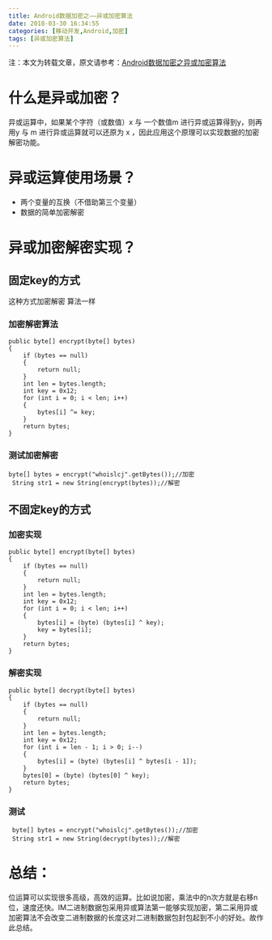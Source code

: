```yaml
---
title: Android数据加密之——异或加密算法
date: 2018-03-30 16:34:55
categories: [移动开发,Android,加密]
tags: [异或加密算法]
---
```


注：本文为转载文章，原文请参考：[Android数据加密之异或加密算法][1]  

# 什么是异或加密？
异或运算中，如果某个字符（或数值）x 与 一个数值m 进行异或运算得到y，则再用y 与 m 进行异或运算就可以还原为 x ，因此应用这个原理可以实现数据的加密解密功能。 

<!--more--> 

# 异或运算使用场景？   

- 两个变量的互换（不借助第三个变量）
- 数据的简单加密解密

# 异或加密解密实现？
## 固定key的方式
这种方式加密解密 算法一样
### 加密解密算法

	public byte[] encrypt(byte[] bytes) 
	{
        if (bytes == null) 
		{
            return null;
        }
        int len = bytes.length;
        int key = 0x12;
        for (int i = 0; i < len; i++) 
		{
            bytes[i] ^= key;
        }
        return bytes;
    }

### 测试加密解密

	byte[] bytes = encrypt("whoislcj".getBytes());//加密
	 String str1 = new String(encrypt(bytes));//解密

## 不固定key的方式 
### 加密实现

	public byte[] encrypt(byte[] bytes) 
	{
        if (bytes == null) 
		{
            return null;
        }
        int len = bytes.length;
        int key = 0x12;
        for (int i = 0; i < len; i++) 
		{
            bytes[i] = (byte) (bytes[i] ^ key);
            key = bytes[i];
        }
        return bytes;
    } 
### 解密实现

	public byte[] decrypt(byte[] bytes) 
	{
        if (bytes == null) 
		{
            return null;
        }
        int len = bytes.length;
        int key = 0x12;
        for (int i = len - 1; i > 0; i--) 
		{
            bytes[i] = (byte) (bytes[i] ^ bytes[i - 1]);
        }
        bytes[0] = (byte) (bytes[0] ^ key);
        return bytes;
    }

### 测试

	 byte[] bytes = encrypt("whoislcj".getBytes());//加密
     String str1 = new String(decrypt(bytes));//解密	


# 总结：
位运算可以实现很多高级，高效的运算。比如说加密，乘法中的n次方就是右移n位，速度还快。IM二进制数据包采用异或算法第一能够实现加密，第二采用异或加密算法不会改变二进制数据的长度这对二进制数据包封包起到不小的好处。故作此总结。



[1]: http://www.cnblogs.com/whoislcj/p/5944917.html
